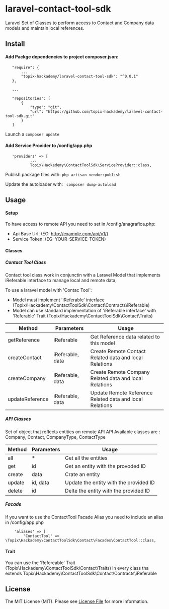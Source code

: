 # laravel-contact-tool-sdk

Laravel Set of Classes to perform access to Contact and Company data models and maintain local references.

## Install

#### Add Packge dependencies to project composer.json:

```
   "require": {
       ...
       "topix-hackademy/laravel-contact-tool-sdk": "^0.0.1"
   },

   ...

   "repositories": [
       {
           "type": "git",
           "url": "https://github.com/topix-hackademy/laravel-contact-tool-sdk.git"
       }
   ]

```

Launch a ` composer update `

#### Add Service Provider to /config/app.php

```
   'providers' => [
           ...
           Topix\Hackademy\ContactToolSdk\ServiceProvider::class,
```

Publish package files with: ` php artisan vendor:publish `

Update the autoloader with: ` composer dump-autoload`

## Usage

#### Setup

To have access to remote API you need to set in /config/anagrafica.php:

* Api Base Url: (EG: http://example.com/api/v1/)
* Service Token: (EG: YOUR-SERVICE-TOKEN)

#### Classes

##### Contact Tool Class

Contact tool class work in conjunctin with a Laravel Model that implements iReferable interface to manage local and remote data,

To use a laravel model with 'Contac Tool':

* Model must implement 'iReferable' interface (Topix\Hackademy\ContactToolSdk\Contact\Contracts\iReferable)
* Model can use standard implementation of 'iReferable interface' with 'Referable' Trait (Topix\Hackademy\ContactToolSdk\Contact\Traits)

| Method          | Parameters       | Usage                                      |
| --------------- | ---------------- | ------------------------------------------ |
| getReference    | iReferable       | Get Reference data related to this model |
| createContact   | iReferable, data | Create Remote Contact Related data and local Relations |
| createCompany   | iReferable, data | Create Remote Company Related data and local Relations |
| updateReference | iReferable, data | Update Remote Reference Related data and local Relations |


##### API Classes

Set of object that reflects entities on remote API
API Available classes are : Company, Contact, CompanyType, ContactType

| Method | Parameters | Usage |
| ------ | ---------- | ----- |
| all    | \*         | Get all the entities |
| get    | id         | Get an entity with the provoded ID |
| create | data       | Crate an entity |
| update | id, data   | Update the entity with the provided ID |
| delete | id         | Delte the entity with the provided ID |


##### Facade

If you want to use the ContactTool Facade Alias you need to include an alias in /config/app.php

```
    'aliases' => [
		'ContactTool' => \Topix\Hackademy\ContactToolSdk\Contact\Facades\ContactTool::class,
```

#### Trait

You can use the 'Refereable' Trait (Topix\Hackademy\ContactToolSdk\Contact\Traits) in every class
tha extends Topix\Hackademy\ContactToolSdk\Contact\Contracts\iReferable


## License

The MIT License (MIT). Please see [License File](LICENSE.md) for more information.

[ico-version]: https://img.shields.io/packagist/v/:vendor/:package_name.svg?style=flat-square
[ico-license]: https://img.shields.io/badge/license-MIT-brightgreen.svg?style=flat-square
[ico-travis]: https://img.shields.io/travis/:vendor/:package_name/master.svg?style=flat-square
[ico-scrutinizer]: https://img.shields.io/scrutinizer/coverage/g/:vendor/:package_name.svg?style=flat-square
[ico-code-quality]: https://img.shields.io/scrutinizer/g/:vendor/:package_name.svg?style=flat-square
[ico-downloads]: https://img.shields.io/packagist/dt/:vendor/:package_name.svg?style=flat-square

[link-packagist]: https://packagist.org/packages/:vendor/:package_name
[link-travis]: https://travis-ci.org/:vendor/:package_name
[link-scrutinizer]: https://scrutinizer-ci.com/g/:vendor/:package_name/code-structure
[link-code-quality]: https://scrutinizer-ci.com/g/:vendor/:package_name
[link-downloads]: https://packagist.org/packages/:vendor/:package_name
[link-author]: https://github.com/:author_username
[link-contributors]: ../../contributors
